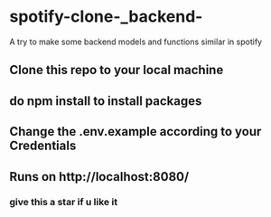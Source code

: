 # spotify-clone-_backend-
A try to make some backend models and functions similar in spotify  


## Clone this repo to your local machine 

## do npm install to install packages 

## Change the .env.example according to your Credentials

## Runs on http://localhost:8080/

### give this a star if u like it

